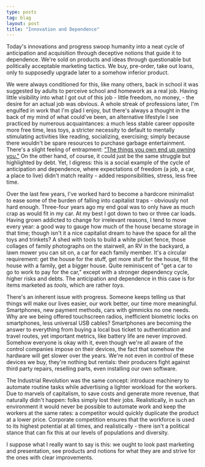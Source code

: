 ```yaml
---
type: posts
tag: blag
layout: post
title: "Innovation and Dependence"
---
```


Today's innovations and progress swoop humanity into a neat cycle of anticipation and acquisition through deceptive notions that guide it to dependence. We're sold on products and ideas through questionable but politically acceptable marketing tactics. We buy, pre-order, take out loans, only to supposedly upgrade later to a somehow inferior product.

We were always conditioned for this, like many others, back in school it was suggested by adults to perceive school and homework as a real job. Having little visibility into what I got out of this job - little freedom, no money, - the desire for an actual job was obvious. A whole streak of professions later, I'm engulfed in work that I'm glad I enjoy, but there's always a thought in the back of my mind of what could've been, an alternative lifestyle I see practiced by numerous acquaintances: a much less stable career opposite more free time, less toys, a stricter necessity to default to mentally stimulating activities like reading, socializing, exercising; simply because there wouldn't be spare resources to purchase garbage entertainment. There's a slight feeling of entrapment: ["The things you own end up owning you."](https://www.goodreads.com/quotes/134739-the-things-you-own-end-up-owning-you-it-s-only) On the other hand, of course, it could just be the same struggle but highlighted by debt. Yet, I digress: this is a social example of the cycle of anticipation and dependence, where expectations of freedom (a job, a car, a place to live) didn't match reality - added responsibilities, stress, less free time.

Over the last few years, I've worked hard to become a hardcore minimalist to ease some of the burden of falling into capitalist traps - obviously not hard enough. Three-four years ago my end goal was to only have as much crap as would fit in my car. At my best I got down to two or three car loads. Having grown addicted to change for irrelevant reasons, I tend to move every year: a good way to gauge how much of the house became storage in that time; though isn't it a nice capitalist dream to have the space for all the toys and trinkets? A shed with tools to build a white picket fence, those collages of family photographs on the stairwell, an RV in the backyard, a lawn mower you can sit on, a car for each family member. It's a circular requirement: get the house for the stuff, get more stuff for the house, fill the house with a family, get a bigger house. Quite reminiscent of "get a car to go to work to pay for the car," except with a stronger dependency cycle, higher risks and debts. The anticipation and dependence in this case is for items marketed as *tools*, which are rather *toys*.

There's an inherent issue with progress. Someone keeps telling us that things will make our lives easier, our work better, our time more meaningful. Smartphones, new payment methods, cars with gimmicks no one needs. Why are we being offered touchscreen radios, inefficient biometric locks on smartphones, less universal USB cables? Smartphones are becoming the answer to everything from buying a local bus ticket to authentication and travel routes, yet important metrics, like battery life are never improved. Somehow everyone is okay with it, even though we're all aware of the control companies impose on their devices, the fact that somehow the hardware will get slower over the years. We're not even in control of these devices we buy, they're nothing but rentals: their producers fight against third party repairs, reselling parts, even installing our own software.

The Industrial Revolution was the same concept: introduce machinery to automate routine tasks while advertising a lighter workload for the workers. Due to marvels of capitalism, to save costs and generate more revenue, that naturally didn't happen: folks simply lost their jobs. Realistically, in such an environment it would never be possible to automate work and keep the workers at the same rates: a competitor would quickly duplicate the product at a lower price. Corporate competition ensures that the workforce is used to its highest potential at all times, and realistically - there isn't a political stance that can fix this at our levels of populations and diversity.

I suppose what I really want to say is this: we ought to look past marketing and presentation, see products and notions for what they are and strive for the ones with clear improvements.
